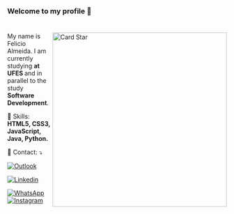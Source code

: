 <h3>Welcome to my profile 👋</h3>

#
<a href="https://github.com/felicio-almd"><img src="https://github-readme-stats.vercel.app/api/top-langs/?username=felicio-almd&hide=html&layout=compact&theme=dracula" alt="Card Star" align="right" width="400px" min-width="300px"></a>

<p align="left"> 
  My name is Felicio Almeida. I am currently studying <strong>at UFES </strong> and in parallel to the study <strong> Software Development</strong>. 
</p>

<p align="left">
  🎯 Skills: <strong>HTML5, CSS3, JavaScript, Java, Python.</strong>
</p>

<p align="left">
  📩 Contact: ⤵️
</p>

<p align="left">
  <a href="mailto:feliciorar@gmail.com">
  <img src="https://img.shields.io/badge/-Gmail-D14836?style=flat-square&labelColor=red&logo=gmail&logoColor=white&link=felicio.rar@gmail.com" alt="Outlook"/></a>


  [![Linkedin](https://img.shields.io/badge/-LinkedIn-blue?style=flat&logo=Linkedin&logoColor=white)](https://www.linkedin.com/in/fel%C3%ADcio-rodney-almeida-rocha-230930204//)


  <a href="https://api.whatsapp.com/send?phone=+5533999344257&text=Hello!">
  <img src="https://img.shields.io/badge/-WhatsApp-25d366?style=flat-square&labelColor=25d366&logo=whatsapp&logoColor=white&link=https://api.whatsapp.com/send?phone=+5527996224428&text=Hello!" alt="WhatsApp"/></a>

 
  <a href="https://www.instagram.com/felicio.almd">
  <img src="https://img.shields.io/badge/-Instagram-DF0174?style=flat-square&labelColor=DF0174&logo=instagram&logoColor=white&link=https://www.instagram.com/felicio.almd" alt="Instagram"/></a>
</p>
